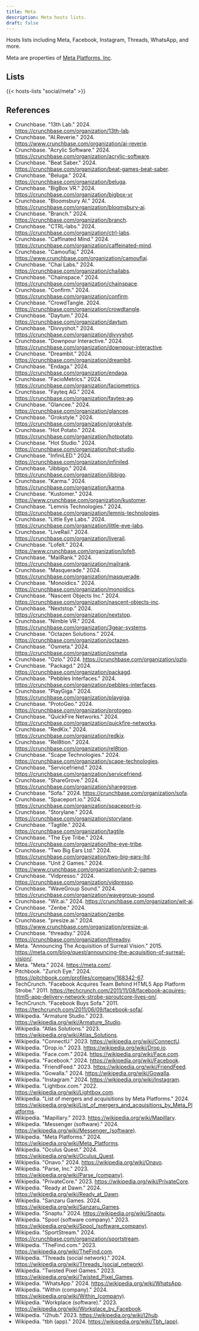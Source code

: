 ```yaml
---
title: Meta
description: Meta hosts lists.
draft: false
---
```


Hosts lists including Meta, Facebook, Instagram, Threads, WhatsApp, and more.

Meta are properties of [Meta Platforms, Inc](https://meta.com/).

## Lists

{{< hosts-lists "social/meta" >}}

## References

+ Crunchbase. "13th Lab." 2024. https://crunchbase.com/organization/13th-lab.
+ Crunchbase. "AI.Reverie." 2024. https://www.crunchbase.com/organization/ai-reverie.
+ Crunchbase. "Acrylic Software." 2024. https://crunchbase.com/organization/acrylic-software.
+ Crunchbase. "Beat Saber." 2024. https://crunchbase.com/organization/beat-games-beat-saber.
+ Crunchbase. "Beluga." 2024. https://crunchbase.com/organization/beluga.
+ Crunchbase. "BigBox VR." 2024. https://crunchbase.com/organization/bigbox-vr
+ Crunchbase. "Bloomsbury AI." 2024. https://crunchbase.com/organization/bloomsbury-ai.
+ Crunchbase. "Branch." 2024. https://crunchbase.com/organization/branch.
+ Crunchbase. "CTRL-labs." 2024. https://crunchbase.com/organization/ctrl-labs.
+ Crunchbase. "Caffinated Mind." 2024. https://crunchbase.com/organization/caffeinated-mind.
+ Crunchbase. "Camouflaj." 2024. https://www.crunchbase.com/organization/camouflaj.
+ Crunchbase. "Chai Labs." 2024. https://crunchbase.com/organization/chailabs.
+ Crunchbase. "Chainspace." 2024. https://crunchbase.com/organization/chainspace.
+ Crunchbase. "Confirm." 2024. https://crunchbase.com/organization/confirm.
+ Crunchbase. "CrowdTangle. 2024. https://crunchbase.com/organization/crowdtangle.
+ Crunchbase. "Daytum." 2024. https://crunchbase.com/organization/daytum.
+ Crunchbase. "Divvyshot." 2024. https://crunchbase.com/organization/divvyshot.
+ Crunchbase. "Downpour Interactive." 2024. https://crunchbase.com/organization/downpour-interactive.
+ Crunchbase. "Dreambit." 2024. https://crunchbase.com/organization/dreambit.
+ Crunchbase. "Endaga." 2024. https://crunchbase.com/organization/endaga.
+ Crunchbase. "FacioMetrics." 2024. https://crunchbase.com/organization/faciometrics.
+ Crunchbase. "Fayteq AG." 2024. https://crunchbase.com/organization/fayteq-ag.
+ Crunchbase. "Glancee." 2024. https://crunchbase.com/organization/glancee.
+ Crunchbase. "Grokstyle." 2024. https://crunchbase.com/organization/grokstyle.
+ Crunchbase. "Hot Potato." 2024. https://crunchbase.com/organization/hotpotato.
+ Crunchbase. "Hot Studio." 2024. https://crunchbase.com/organization/hot-studio.
+ Crunchbase. "InfiniLED." 2024. https://crunchbase.com/organization/infiniled.
+ Crunchbase. "Jibbigo." 2024. https://crunchbase.com/organization/jibbigo.
+ Crunchbase. "Karma." 2024. https://crunchbase.com/organization/karma.
+ Crunchbase. "Kustomer." 2024. https://www.crunchbase.com/organization/kustomer.
+ Crunchbase. "Lemnis Technologies." 2024. https://crunchbase.com/organization/lemnis-technologies.
+ Crunchbase. "Little Eye Labs." 2024. https://crunchbase.com/organization/little-eye-labs.
+ Crunchbase. "LiveRail." 2024. https://crunchbase.com/organization/liverail.
+ Crunchbase. "Lofelt." 2024. https://www.crunchbase.com/organization/lofelt.
+ Crunchbase. "MailRank." 2024. https://crunchbase.com/organization/mailrank.
+ Crunchbase. "Masquerade." 2024. https://crunchbase.com/organization/masquerade.
+ Crunchbase. "Monoidics." 2024. https://crunchbase.com/organization/monoidics.
+ Crunchbase. "Nascent Objects Inc." 2024. https://crunchbase.com/organization/nascent-objects-inc.
+ Crunchbase. "Nextstop." 2024. https://crunchbase.com/organization/nextstop.
+ Crunchbase. "Nimble VR." 2024. https://crunchbase.com/organization/3gear-systems.
+ Crunchbase. "Octazen Solutions." 2024. https://crunchbase.com/organization/octazen.
+ Crunchbase. "Osmeta." 2024. https://crunchbase.com/organization/osmeta.
+ Crunchbase. "Ozlo." 2024. https://crunchbase.com/organization/ozlo.
+ Crunchbase. "Packagd." 2024. https://crunchbase.com/organization/packagd.
+ Crunchbase. "Pebbles Interfaces." 2024. https://crunchbase.com/organization/pebbles-interfaces.
+ Crunchbase. "PlayGiga." 2024. https://crunchbase.com/organization/playgiga.
+ Crunchbase. "ProtoGeo." 2024. https://crunchbase.com/organization/protogeo.
+ Crunchbase. "QuickFire Networks." 2024. https://crunchbase.com/organization/quickfire-networks.
+ Crunchbase. "RedKix." 2024. https://crunchbase.com/organization/redkix.
+ Crunchbase. "Rel8tion." 2024. https://crunchbase.com/organization/rel8tion.
+ Crunchbase. "Scape Technologies." 2024. https://crunchbase.com/organization/scape-technologies.
+ Crunchbase. "Servicefriend." 2024. https://crunchbase.com/organization/servicefriend.
+ Crunchbase. "ShareGrove." 2024. https://crunchbase.com/organization/sharegrove.
+ Crunchbase. "Sofa." 2024. https://crunchbase.com/organization/sofa.
+ Crunchbase. "Spaceport.io." 2024. https://crunchbase.com/organization/spaceport-io.
+ Crunchbase. "Storylane." 2024. https://crunchbase.com/organization/storylane.
+ Crunchbase. "Tagtile." 2024. https://crunchbase.com/organization/tagtile.
+ Crunchbase. "The Eye Tribe." 2024. https://crunchbase.com/organization/the-eye-tribe.
+ Crunchbase. "Two Big Ears Ltd." 2024. https://crunchbase.com/organization/two-big-ears-ltd.
+ Crunchbase. "Unit 2 Games." 2024. https://www.crunchbase.com/organization/unit-2-games.
+ Crunchbase. "Vidpresso." 2024. https://crunchbase.com/organization/vidpresso.
+ Crunchbase. "WaveGroup Sound." 2024. https://crunchbase.com/organization/wavegroup-sound.
+ Crunchbase. "Wit.ai." 2024. https://crunchbase.com/organization/wit-ai.
+ Crunchbase. "Zenbe." 2024. https://crunchbase.com/organization/zenbe.
+ Crunchbase. "presize.ai." 2024. https://www.crunchbase.com/organization/presize-ai.
+ Crunchbase. "threadsy." 2024. https://crunchbase.com/organization/threadsy.
+ Meta. "Announcing The Acquisition of Surreal Vision." 2015. https://meta.com/blog/quest/announcing-the-acquisition-of-surreal-vision/.
+ Meta. "Meta." 2024. https://meta.com/.
+ Pitchbook. "Zurich Eye." 2024. https://pitchbook.com/profiles/company/168342-67.
+ TechCrunch. "Facebook Acquires Team Behind HTML5 App Platform Strobe." 2011. https://techcrunch.com/2011/11/08/facebook-acquires-html5-app-delivery-network-strobe-sproutcore-lives-on/.
+ TechCrunch. "Facebook Buys Sofa." 2011. https://techcrunch.com/2011/06/09/facebook-sofa/.
+ Wikipedia. "Armature Studio." 2023. https://wikipedia.org/wiki/Armature_Studio.
+ Wikipedia. "Atlas Solutions." 2023. https://wikipedia.org/wiki/Atlas_Solutions.
+ Wikipedia. "ConnectU." 2023. https://wikipedia.org/wiki/ConnectU.
+ Wikipedia. "Drop.io." 2023. https://wikipedia.org/wiki/Drop.io.
+ Wikipedia. "Face.com." 2024. https://wikipedia.org/wiki/Face.com.
+ Wikipedia. "Facebook." 2024. https://wikipedia.org/wiki/Facebook.
+ Wikipedia. "FriendFeed." 2023. https://wikipedia.org/wiki/FriendFeed.
+ Wikipedia. "Gowalla." 2024. https://wikipedia.org/wiki/Gowalla.
+ Wikipedia. "Instagram." 2024. https://wikipedia.org/wiki/Instagram.
+ Wikipedia. "Lightbox.com." 2022. https://wikipedia.org/wiki/Lightbox.com.
+ Wikipedia. "List of mergers and acquisitions by Meta Platforms." 2024. https://wikipedia.org/wiki/List_of_mergers_and_acquisitions_by_Meta_Platforms.
+ Wikipedia. "Mapillary." 2023. https://wikipedia.org/wiki/Mapillary.
+ Wikipedia. "Messenger (software)." 2024. https://wikipedia.org/wiki/Messenger_(software).
+ Wikipedia. "Meta Platforms." 2024. https://wikipedia.org/wiki/Meta_Platforms.
+ Wikipedia. "Oculus Quest." 2024. https://wikipedia.org/wiki/Oculus_Quest.
+ Wikipedia. "Onavo." 2024. https://wikipedia.org/wiki/Onavo.
+ Wikipedia. "Parse, Inc." 2023. https://wikipedia.org/wiki/Parse_(company).
+ Wikipedia. "PrivateCore." 2023. https://wikipedia.org/wiki/PrivateCore.
+ Wikipedia. "Ready at Dawn." 2024. https://wikipedia.org/wiki/Ready_at_Dawn.
+ Wikipedia. "Sanzaru Games. 2024. https://wikipedia.org/wiki/Sanzaru_Games.
+ Wikipedia. "Snaptu." 2024. https://wikipedia.org/wiki/Snaptu.
+ Wikipedia. "Spool (software company)." 2023. https://wikipedia.org/wiki/Spool_(software_company).
+ Wikipedia. "SportStream." 2024. https://crunchbase.com/organization/sportstream.
+ Wikipedia. "TheFind.com." 2023. https://wikipedia.org/wiki/TheFind.com.
+ Wikipedia. "Threads (social network)." 2024. https://wikipedia.org/wiki/Threads_(social_network).
+ Wikipedia. "Twisted Pixel Games." 2023. https://wikipedia.org/wiki/Twisted_Pixel_Games.
+ Wikipedia. "WhatsApp." 2024. https://wikipedia.org/wiki/WhatsApp.
+ Wikipedia. "Within (company)." 2024. https://wikipedia.org/wiki/Within_(company).
+ Wikipedia. "Workplace (software)." 2023. https://wikipedia.org/wiki/Workplace_by_Facebook.
+ Wikipedia. "i2hub." 2023. https://wikipedia.org/wiki/I2hub.
+ Wikipedia. "tbh (app)." 2024. https://wikipedia.org/wiki/Tbh_(app).
